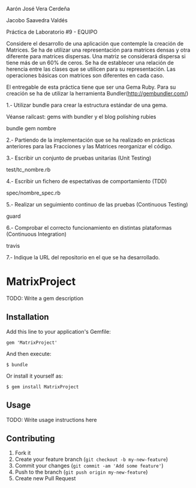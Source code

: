 Aarón José Vera Cerdeña

Jacobo Saavedra Valdés

Práctica de Laboratorio #9 - EQUIPO

Considere el desarrollo de una aplicación que contemple la creación de Matrices. Se ha de utilizar una representación para matrices densas y otra diferente para matrices dispersas. Una matriz se considerará dispersa si tiene más de un 60% de ceros. Se ha de establecer una relación de herencia entre las clases que se utilicen para su representación. Las operaciones básicas con matrices son diferentes en cada caso.

El entregable de esta práctica tiene que ser una Gema Ruby. Para su creación se ha de utilizar la herramienta Bundler(http://gembundler.com/)

1.- Utilizar bundle para crear la estructura estándar de una gema.

Véanse railcast: gems with bundler y el blog polishing rubies

bundle gem nombre

2.- Partiendo de la implementación que se ha realizado en prácticas anteriores para las Fracciones y las Matrices reorganizar el código.

3.- Escribir un conjunto de pruebas unitarias (Unit Testing)

test/tc_nombre.rb

4.- Escribir un fichero de espectativas de comportamiento (TDD)

spec/nombre_spec.rb

5.- Realizar un seguimiento continuo de las pruebas (Continuous Testing)

guard

6.- Comprobar el correcto funcionamiento en distintas plataformas (Continuous Integration)

travis

7.- Indique la URL del repositorio en el que se ha desarrollado.

# MatrixProject

TODO: Write a gem description

## Installation

Add this line to your application's Gemfile:

    gem 'MatrixProject'

And then execute:

    $ bundle

Or install it yourself as:

    $ gem install MatrixProject

## Usage

TODO: Write usage instructions here

## Contributing

1. Fork it
2. Create your feature branch (`git checkout -b my-new-feature`)
3. Commit your changes (`git commit -am 'Add some feature'`)
4. Push to the branch (`git push origin my-new-feature`)
5. Create new Pull Request
